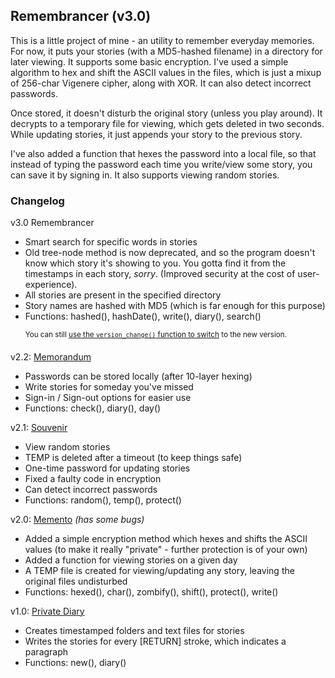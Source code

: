 ## Remembrancer (v3.0)

This is a little project of mine - an utility to remember everyday memories. For now, it puts your stories (with a MD5-hashed filename) in a directory for later viewing. It supports some basic encryption. I've used a simple algorithm to hex and shift the ASCII values in the files, which is just a mixup of 256-char Vigenere cipher, along with XOR. It can also detect incorrect passwords.

Once stored, it doesn't disturb the original story (unless you play around). It decrypts to a temporary file for viewing, which gets deleted in two seconds. While updating stories, it just appends your story to the previous story.

I've also added a function that hexes the password into a local file, so that instead of typing the password each time you write/view some story, you can save it by signing in. It also supports viewing random stories.

### Changelog

v3.0 Remembrancer
- Smart search for specific words in stories
- Old tree-node method is now deprecated, and so the program doesn't know which story it's showing to you. You gotta find it from the timestamps in each story, *sorry*. (Improved security at the cost of user-experience).
- All stories are present in the specified directory
- Story names are hashed with MD5 (which is far enough for this purpose)
- Functions: hashed(), hashDate(), write(), diary(), search()

      <sup>You can still [use the `version_change()` function to switch](https://github.com/Wafflespeanut/Python/blob/ae05feea4afa3e988da13fbd323b845a32079ddf/Remembrancer/Diary.py#L155) to the new version.</sup>

v2.2: [Memorandum](https://github.com/Wafflespeanut/Python/tree/8850c831c10955b5c32d2710abfbfef916031792/Memorandum)
- Passwords can be stored locally (after 10-layer hexing)
- Write stories for someday you've missed
- Sign-in / Sign-out options for easier use
- Functions: check(), diary(), day()

v2.1: [Souvenir](https://github.com/Wafflespeanut/Python/tree/937d48dc3bc8608530253fc392594a90a4d59078/Memento)
- View random stories
- TEMP is deleted after a timeout (to keep things safe)
- One-time password for updating stories
- Fixed a faulty code in encryption
- Can detect incorrect passwords
- Functions: random(), temp(), protect()

v2.0: [Memento](https://github.com/Wafflespeanut/Python/tree/7f2572857bbe86b2598d27ab7872017a580351ff/Memento) *(has some bugs)*
- Added a simple encryption method which hexes and shifts the ASCII values (to make it really "private" - further protection is of your own)
- Added a function for viewing stories on a given day
- A TEMP file is created for viewing/updating any story, leaving the original files undisturbed
- Functions: hexed(), char(), zombify(), shift(), protect(), write()

v1.0: [Private Diary](https://github.com/Wafflespeanut/Python/tree/64a9c8dd2470ec309a439a41568778187bbe8bb7/Private%20Diary)
- Creates timestamped folders and text files for stories
- Writes the stories for every [RETURN] stroke, which indicates a paragraph
- Functions: new(), diary()
